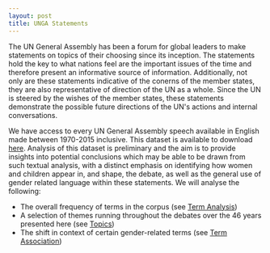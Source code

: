 ```yaml
---
layout: post
title: UNGA Statements
---
```


The UN General Assembly has been a forum for global leaders to make statements on topics of their choosing since its inception. The statements hold the key to what nations feel are the important issues of the time and therefore present an informative source of information. Additionally, not only are these statements indicative of the conerns of the member states, they are also representative of direction of the UN as a whole. Since the UN is steered by the wishes of the member states, these statements demonstrate the possible future directions of the UN's actions and internal conversations.

We have access to every UN General Assembly speech available in English made between 1970-2015 inclusive. This dataset is available to download [here](https://www.kaggle.com/unitednations/un-general-debates/home). Analysis of this dataset is preliminary and the aim is to provide insights into potential conclusions which may be able to be drawn from such textual analysis, with a distinct emphasis on identifying how women and children appear in, and shape, the debate, as well as the general use of gender related language within these statements. We will analyse the following:

- The overall frequency of terms in the corpus (see [Term Analysis](/gender-based-language/term_analysis))
- A selection of themes running throughout the debates over the 46 years presented here (see [Topics](/gender-based-language/topic))
- The shift in context of certain gender-related terms (see [Term Association](/gender-based-language/term_association))
